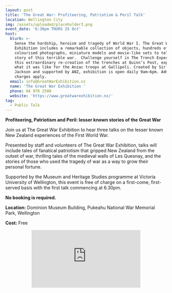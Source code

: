 ```yaml
---
layout: post
title: 'The Great War: Profiteering, Patriotism & Peril Talk'
location: Wellington City
img: /assets/uploaded/placeholder3.png
event_date: '6:30pm THURS 25 Oct'
host:
  blurb: >-
    Sense the hardship, heroism and tragedy of World War I. The Great War
    Exhibition includes a remarkable collection of objects, hundreds of
    colourised photographs, miniature models and movie-like sets to tell the
    story of this terrible war.  Challenge yourself in The Trench Experience! In
    this extraordinary re-creation of the trenches at Quinn’s Post, experience
    what it was like for the Anzac troops at Gallipoli. Created by Sir Peter
    Jackson and supported by ANZ, exhibition is open daily 9am–6pm. Admission
    charges apply. 
  email: info@GreatWarExhibition.nz
  name: 'The Great War Exhibition '
  phone: 04 978 2500
  website: 'https://www.greatwarexhibition.nz/'
tag:
  - Public Talk
---
```

**Profiteering, Patriotism and Peril: lesser known stories of the Great War**

Join us at The Great War Exhibition to hear three talks on the lesser known New Zealand experiences of the First World War. 

Presented by staff and volunteers of The Great War Exhibition, talks will include tales of fanatical patriotism that gripped New Zealand from the outset of war, thrilling tales of the medieval walls of Les Quesnay, and the stories of those who used the tragedy of war as a way to grow their personal fortune. 

Supported by the Museum and Heritage Studies programme at Victoria University of Wellington, this event is free of charge on a first-come, first-served basis with the first talk commencing at 6.30pm.

**No booking is required.**

**Location:** Dominion Museum Building, Pukeahu National War Memorial Park, Wellington

**Cost:** Free

<center><iframe src="https://www.facebook.com/plugins/page.php?href=https%3A%2F%2Fwww.facebook.com%2FGreatWarExhibition%2F&tabs=header&width=340&height=180&small_header=false&adapt_container_width=true&hide_cover=false&show_facepile=false&appId" width="340" height="180" style="border:none;overflow:hidden" scrolling="no" frameborder="0" allowTransparency="true" allow="encrypted-media"></iframe></center>
